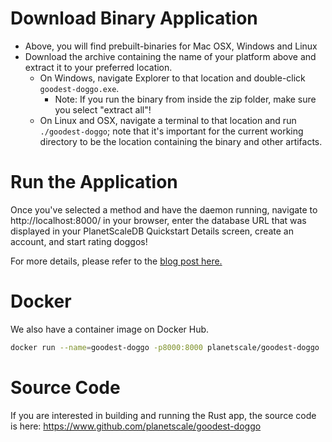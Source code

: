 
Download Binary Application
===========================

* Above, you will find prebuilt-binaries for Mac OSX, Windows and Linux
* Download the archive containing the name of your platform above and extract it to your preferred location.
  * On Windows, navigate Explorer to that location and double-click `goodest-doggo.exe`.
    * Note:  If you run the binary from inside the zip folder, make sure you select "extract all"!
  * On Linux and OSX, navigate a terminal to that location and run `./goodest-doggo`; note that it's important for the current working directory to be the location containing the binary and other artifacts.


Run the Application
===================

Once you've selected a method and have the daemon running, navigate to http://localhost:8000/ in your browser, enter the database URL that was displayed in your PlanetScaleDB Quickstart Details screen, create an account, and start rating doggos!

For more details, please refer to the [blog post here.](https://www.planetscale.com/blog/learn-horizontal-scaling-on-planetscaledb-with-vitess-rate-puppies-in-a-rust-app-with-sharded-mysql-database)

Docker
======

We also have a container image on Docker Hub.

```bash
docker run --name=goodest-doggo -p8000:8000 planetscale/goodest-doggo
```

Source Code
===========
If you are interested in building and running the Rust app, the source code is here: https://www.github.com/planetscale/goodest-doggo 







